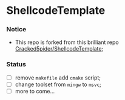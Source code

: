 # ShellcodeTemplate

### Notice
- This repo is forked from this brilliant repo [Cracked5pider/ShellcodeTemplate](https://github.com/Cracked5pider/ShellcodeTemplate);

### Status
- [ ] remove `makefile` add `cmake` script;
- [ ] change toolset from `mingw` to `msvc`;
- [ ] more to come...
